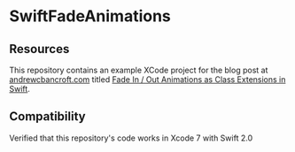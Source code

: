 # SwiftFadeAnimations

## Resources

This repository contains an example XCode project for the blog post at [andrewcbancroft.com](http://www.andrewcbancroft.com) titled [Fade In / Out Animations as Class Extensions in Swift](http://www.andrewcbancroft.com/2014/07/27/fade-in-out-animations-as-class-extensions-with-swift/).

## Compatibility
Verified that this repository's code works in Xcode 7 with Swift 2.0
